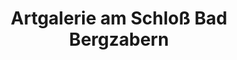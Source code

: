 ---
title: "Artgalerie am Schloß Bad Bergzabern"
url: /bad-bergzabern/artgalerie-am-schloss-bad-bergzabern/
shop: Kunst
---
